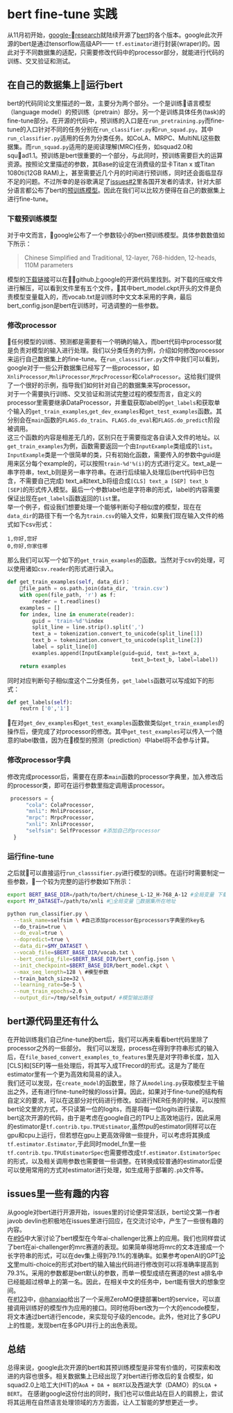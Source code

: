 # bert fine-tune 实践
从11月初开始，[google-research](https://github.com/google-research)就陆续开源了[bert](https://github.com/google-research/bert)的各个版本。google此次开源的bert是通过tensorflow高级API—— ```tf.estimator```进行封装(wraper)的。因此对于不同数据集的适配，只需要修改代码中的processor部分，就能进行代码的训练、交叉验证和测试。

## 在自己的数据集上运行bert
bert的代码同论文里描述的一致，主要分为两个部分。一个是训练语言模型（language model）的预训练（pretrain）部分。另一个是训练具体任务(task)的fine-tune部分。在开源的代码中，预训练的入口是在```run_pretraining.py```而fine-tune的入口针对不同的任务分别在```run_classifier.py```和```run_squad.py```。其中```run_classifier.py```适用的任务为分类任务。如CoLA、MRPC、MultiNLI这些数据集。而```run_squad.py```适用的是阅读理解(MRC)任务，如squad2.0和squad1.1。预训练是bert很重要的一个部分，与此同时，预训练需要巨大的运算资源。按照论文里描述的参数，其Base的设定在消费级的显卡Titan x 或Titan 1080ti(12GB RAM)上，甚至需要近几个月的时间进行预训练，同时还会面临显存不足的问题。不过所幸的是谷歌满足了[issues#2](https://github.com/google-research/bert/issues/2)里各国开发者的请求，针对大部分语言都公布了bert的[预训练模型](https://github.com/google-research/bert/blob/master/multilingual.md)。因此在我们可以比较方便得在自己的数据集上进行fine-tune。
### 下载预训练模型
对于中文而言，google公布了一个参数较小的bert预训练模型。具体参数数值如下所示：
>Chinese Simplified and Traditional, 12-layer, 768-hidden, 12-heads, 110M parameters  

模型的[下载链接](https://storage.googleapis.com/bert_models/2018_11_03/chinese_L-12_H-768_A-12.zip)可以在github上google的开源代码里找到。对下载的压缩文件进行解压，可以看到文件里有五个文件，其中bert_model.ckpt开头的文件是负责模型变量载入的，而vocab.txt是训练时中文文本采用的字典，最后bert_config.json是bert在训练时，可选调整的一些参数。

### 修改processor
任何模型的训练、预测都是需要有一个明确的输入，而bert代码中processor就是负责对模型的输入进行处理。我们以分类任务的为例，介绍如何修改processor来运行自己数据集上的fine-tune。在```run_classsifier.py```文件中我们可以看到，google对于一些公开数据集已经写了一些processor，如```XnliProcessor```,```MnliProcessor```,```MrpcProcessor```和```ColaProcessor```。这给我们提供了一个很好的示例，指导我们如何针对自己的数据集来写processor。  
对于一个需要执行训练、交叉验证和测试完整过程的模型而言，自定义的processor里需要继承DataProcessor，并重载获取label的```get_labels```和获取单个输入的```get_train_examples```,```get_dev_examples```和```get_test_examples```函数。其分别会在```main```函数的```FLAGS.do_train```、```FLAGS.do_eval```和```FLAGS.do_predict```阶段被调用。  
这三个函数的内容是相差无几的，区别只在于需要指定各自读入文件的地址。以```get_train_examples```为例，函数需要返回一个由```InputExample```类组成的```list```。```InputExample```类是一个很简单的类，只有初始化函数，需要传入的参数中guid是用来区分每个example的，可以按照```train-%d'%(i)```的方式进行定义。text_a是一串字符串，text_b则是另一串字符串。在进行后续输入处理后(bert代码中已包含，不需要自己完成) text_a和text_b将组合成```[CLS] text_a [SEP] text_b [SEP]```的形式传入模型。最后一个参数label也是字符串的形式，label的内容需要保证出现在```get_labels```函数返回的```list```里。  
举一个例子，假设我们想要处理一个能够判断句子相似度的模型，现在在```data_dir```的路径下有一个名为```train.csv```的输入文件，如果我们现在输入文件的格式如下csv形式：
```
1,你好,您好
0,你好,你家住哪 
```
那么我们可以写一个如下的```get_train_examples```的函数。当然对于csv的处理，可以使用诸如```csv.reader```的形式进行读入。
``` python
def get_train_examples(self, data_dir)：
    file_path = os.path.join(data_dir, 'train.csv')
    with open(file_path, 'r') as f:
        reader = t.readlines()
    examples = []
    for index, line in enumerate(reader):
        guid = 'train-%d'%index
        split_line = line.strip().split(',')
        text_a = tokenization.convert_to_unicode(split_line[1])
        text_b = tokenization.convert_to_unicode(split_line[2])
        label = split_line[0]
        examples.append(InputExample(guid=guid, text_a=text_a,
                                        text_b=text_b, label=label))
    return examples
```
同时对应判断句子相似度这个二分类任务，```get_labels```函数可以写成如下的形式：
``` python
def get_labels(self):
    reutrn ['0','1']
```
在对```get_dev_examples```和```get_test_examples```函数做类似```get_train_examples```的操作后，便完成了对processor的修改。其中```get_test_examples```可以传入一个随意的label数值，因为在模型的预测（prediction）中label将不会参与计算。  

### 修改processor字典
修改完成processor后，需要在在原本```main```函数的processor字典里，加入修改后的processor类，即可在运行参数里指定调用该processor。
``` python
 processors = {
      "cola": ColaProcessor,
      "mnli": MnliProcessor,
      "mrpc": MrpcProcessor,
      "xnli": XnliProcessor, 
      "selfsim": SelfProcessor #添加自己的processor
  }
```
### 运行fine-tune
之后就可以直接运行```run_classsifier.py```进行模型的训练。在运行时需要制定一些参数，一个较为完整的运行参数如下所示：
``` bash
export BERT_BASE_DIR=/path/to/bert/chinese_L-12_H-768_A-12 #全局变量 下载的预训练bert地址
export MY_DATASET=/path/to/xnli #全局变量 数据集所在地址

python run_classifier.py \
  --task_name=selfsim \ #自己添加processor在processors字典里的key名
  --do_train=true \
  --do_eval=true \
  --dopredict=true \
  --data_dir=$MY_DATASET \
  --vocab_file=$BERT_BASE_DIR/vocab.txt \
  --bert_config_file=$BERT_BASE_DIR/bert_config.json \
  --init_checkpoint=$BERT_BASE_DIR/bert_model.ckpt \
  --max_seq_length=128 \ #模型参数
  --train_batch_size=32 \
  --learning_rate=5e-5 \
  --num_train_epochs=2.0 \
  --output_dir=/tmp/selfsim_output/ #模型输出路径
```

## bert源代码里还有什么
在开始训练我们自己fine-tune的bert后，我们可以再来看看bert代码里除了processor之外的一些部分。
我们可以发现，process在得到字符串形式的输入后，在```file_based_convert_examples_to_features```里先是对字符串长度，加入[CLS]和[SEP]等一些处理后，将其写入成TFrecord的形式。这是为了能在estimator里有一个更为高效和简易的读入。  
我们还可以发现，在```create_model```的函数里，除了从```modeling.py```获取模型主干输出之外，还有进行fine-tune时候的loss计算。因此，如果对于fine-tune的结构有自定义的要求，可以在这部分对代码进行修改。如进行NER任务的时候，可以按照bert论文里的方式，不只读第一位的logits，而是将每一位logits进行读取。  
bert这次开源的代码，由于是考虑在google自己的TPU上高效地运行，因此采用的estimator是```tf.contrib.tpu.TPUEstimator```,虽然tpu的estimator同样可以在gpu和cpu上运行，但若想在gpu上更高效得做一些提升，可以考虑将其换成```tf.estimator.Estimator```,于此同时model_fn里一些```tf.contrib.tpu.TPUEstimatorSpec```也需要修改成```tf.estimator.EstimatorSpec```的形式，以及相关调用参数也需要做一些调整。在转换成较普通的estimator后便可以使用常用的方式对estimator进行处理，如生成用于部署的```.pb```文件等。




## issues里一些有趣的内容
从google对bert进行开源开始，issues里的讨论便异常活跃，bert论文第一作者javob devlin也积极地在issues里进行回应，在交流讨论中，产生了一些很有趣的内容。  
在[#95](https://github.com/google-research/bert/issues/95)中大家讨论了bert模型在今年ai-challenger比赛上的应用。我们也同样尝试了bert在ai-challenger的mrc赛道的表现。如果简单得地将mrc的文本连接成一个长字符串的形式，可以在dev集上得到79.1%的准确率。如果参考openAI的GPT[论文](https://s3-us-west-2.amazonaws.com/openai-assets/research-covers/language-unsupervised/language_understanding_paper.pdf)里multi-choice的形式对bert的输入输出代码进行修改则可以将准确率提高到79.3%。采用的参数都是bert默认的参数，而单一模型成绩在赛道的test a排名中已经能超过榜单上的第一名。因此，在相关中文的任务中，bert能有很大的想象空间。  
在[#123](https://github.com/google-research/bert/issues/123)中，[@hanxiao](https://github.com/hanxiao)给出了一个采用ZeroMQ便捷部署bert的service，可以直接调用训练好的模型作为应用的接口。同时他将bert改为一个大的encode模型，将文本通过bert进行encode，来实现句子级的encode。此外，他对比了多GPU上的性能，发现bert在多GPU并行上的出色表现。


## 总结
总得来说，google此次开源的bert和其预训练模型是非常有价值的，可探索和改进的内容也很多。相关数据集上已经出现了对bert进行修改后的复合模型，如squad2.0上哈工大(HIT)的```AoA + DA + BERT```以及西湖大学（DAMO）的```SLQA + BERT```。 
在感谢google这份付出的同时，我们也可以借此站在巨人的肩膀上，尝试将其运用在自然语言处理领域的方方面面，让人工智能的梦想更近一步。